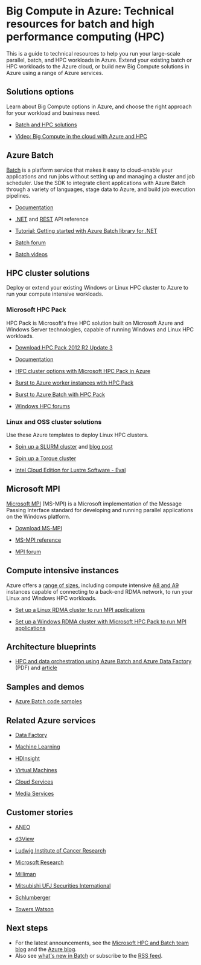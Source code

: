 <properties
   pageTitle="Resources for batch and HPC workloads in the cloud | Microsoft Azure"
   description="Lists technical resources to help you run your large-scale parallel, batch, and high performance computing (HPC) workloads in Azure."
   services="batch, cloud-services, virtual-machines"
   documentationCenter=""
   authors="dlepow"
   manager="timlt"
   editor=""/>

<tags
   ms.service="multiple"
   ms.devlang="multiple"
   ms.topic="get-started-article"
   ms.tgt_pltfrm="NA"
   ms.workload="big-compute"
   ms.date="01/26/2016"
   ms.author="danlep"/>

# Big Compute in Azure: Technical resources for batch and high performance computing (HPC)
This is a guide to technical resources to help you run your large-scale parallel, batch, and HPC workloads in Azure. Extend your existing batch or HPC workloads to the Azure cloud, or build new Big Compute solutions in Azure using a range of Azure services.

## Solutions options

Learn about Big Compute options in Azure, and choose the right approach for your workload and business need.

* [Batch and HPC solutions](batch-hpc-solutions.md)

* [Video: Big Compute in the cloud with Azure and HPC](https://azure.microsoft.com/documentation/videos/teched-europe-2014-big-compute-in-the-cloud-with-high-performance-computing-on-azure/)


## Azure Batch

[Batch](https://azure.microsoft.com/services/batch/) is a platform service that makes it easy to cloud-enable your applications and run jobs without setting up and managing a cluster and job scheduler. Use the SDK to integrate client applications with Azure Batch through a variety of languages, stage data to Azure, and build job execution pipelines.

* [Documentation](https://azure.microsoft.com/documentation/services/batch/)

* [.NET](https://msdn.microsoft.com/library/azure/mt348682.aspx) and [REST](https://msdn.microsoft.com/library/azure/dn820158.aspx) API reference

* [Tutorial: Getting started with Azure Batch library for .NET](batch-dotnet-get-started.md)

* [Batch forum](https://social.msdn.microsoft.com/Forums/en-US/home?forum=azurebatch)

* [Batch videos](https://azure.microsoft.com/documentation/videos/index/?services=batch)

## HPC cluster solutions

Deploy or extend your existing Windows or Linux HPC cluster to Azure to run your compute intensive workloads.  

### Microsoft HPC Pack

HPC Pack is Microsoft's free HPC solution built on Microsoft Azure and Windows Server technologies, capable of running Windows and Linux HPC workloads.  

* [Download HPC Pack 2012 R2 Update 3](https://www.microsoft.com/download/details.aspx?id=49922)

* [Documentation](https://technet.microsoft.com/library/jj899572.aspx)


* [HPC cluster options with Microsoft HPC Pack in Azure](../virtual-machines/virtual-machines-linux-hpcpack-cluster-options.md)

* [Burst to Azure worker instances with HPC Pack](https://technet.microsoft.com/library/gg481749.aspx)

* [Burst to Azure  Batch with HPC Pack](https://technet.microsoft.com/library/mt612877.aspx)


* [Windows HPC forums](https://social.microsoft.com/Forums/home?category=windowshpc)

### Linux and OSS cluster solutions

Use these Azure templates to deploy Linux HPC clusters.

* [Spin up a SLURM cluster](https://azure.microsoft.com/documentation/templates/slurm/)
 and [blog post](http://blogs.technet.com/b/windowshpc/archive/2015/06/06/deploy-a-slurm-cluster-on-azure.aspx)

* [Spin up a Torque cluster](https://azure.microsoft.com/documentation/templates/torque-cluster/)

* [Intel Cloud Edition for Lustre Software - Eval](https://azure.microsoft.com/marketplace/partners/intel/lustre-cloud-edition-evaleval-lustre-2-7/)

## Microsoft MPI

[Microsoft MPI](https://msdn.microsoft.com/library/bb524831.aspx) (MS-MPI) is a Microsoft implementation of the Message Passing Interface standard for developing and running parallel applications on the Windows platform.


* [Download MS-MPI](http://go.microsoft.com/FWLink/p/?LinkID=389556)

* [MS-MPI reference](https://msdn.microsoft.com/library/dn473458.aspx)

* [MPI forum](https://social.microsoft.com/Forums/en-us/home?forum=windowshpcmpi)

## Compute intensive instances

Azure offers a [range of sizes](../virtual-machines/virtual-machines-windows-sizes.md), including compute intensive [A8 and A9](../virtual-machines/virtual-machines-windows-a8-a9-a10-a11-specs.md) instances capable of connecting to a back-end RDMA network, to run your Linux and Windows HPC workloads.


* [Set up a Linux RDMA cluster to run MPI applications](../virtual-machines/virtual-machines-linux-classic-rdma-cluster.md)

* [Set up a Windows RDMA cluster with Microsoft HPC Pack to run MPI applications](../virtual-machines/virtual-machines-windows-classic-hpcpack-rdma-cluster.md)

## Architecture blueprints

* [HPC and data orchestration using Azure Batch and Azure Data Factory](http://go.microsoft.com/fwlink/?linkid=717686) (PDF) and [article](../data-factory/data-factory-data-processing-using-batch.md)

## Samples and demos

* [Azure Batch code samples](https://github.com/Azure/azure-batch-samples)

## Related Azure services

* [Data Factory](https://azure.microsoft.com/documentation/services/data-factory/)

* [Machine Learning](https://azure.microsoft.com/documentation/services/machine-learning/)

* [HDInsight](https://azure.microsoft.com/documentation/services/hdinsight/)

* [Virtual Machines](https://azure.microsoft.com/documentation/services/virtual-machines/)

* [Cloud Services](https://azure.microsoft.com/documentation/services/cloud-services/)

* [Media Services](https://azure.microsoft.com/documentation/services/media-services/)

## Customer stories


* [ANEO](https://customers.microsoft.com/Pages/CustomerStory.aspx?recid=4168) 

* [d3View](https://customers.microsoft.com/Pages/CustomerStory.aspx?recid=22088)

* [Ludwig Institute of Cancer Research](https://customers.microsoft.com/Pages/CustomerStory.aspx?recid=5830)

* [Microsoft Research](https://customers.microsoft.com/Pages/CustomerStory.aspx?recid=15634)

* [Milliman](https://customers.microsoft.com/Pages/CustomerStory.aspx?recid=14967)

* [Mitsubishi UFJ Securities International](https://customers.microsoft.com/Pages/CustomerStory.aspx?recid=26266)

* [Schlumberger](http://azure.microsoft.com/blog/big-compute-for-large-engineering-simulations)

* [Towers Watson](https://customers.microsoft.com/Pages/CustomerStory.aspx?recid=18222)







## Next steps

* For the latest announcements, see the [Microsoft HPC and Batch team blog](http://blogs.technet.com/b/windowshpc/) and the [Azure blog](https://azure.microsoft.com/blog/tag/hpc/).
* Also see [what's new in Batch](https://azure.microsoft.com/updates/?service=batch) or subscribe to the [RSS feed](https://azure.microsoft.com/updates/feed/?service=batch).
